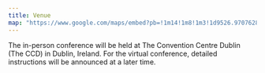 ```yaml
---
title: Venue
map: "https://www.google.com/maps/embed?pb=!1m14!1m8!1m3!1d9526.9707628466!2d-6.2395809!3d53.3478621!3m2!1i1024!2i768!4f13.1!3m3!1m2!1s0x0%3A0x25faa23c18a1e358!2sThe%20Convention%20Centre%20Dublin!5e0!3m2!1sen!2suk!4v1646755209137!5m2!1sen!2suk"
---
```


The in-person conference will be held at The Convention Centre Dublin (The CCD)
in Dublin, Ireland. For the virtual conference, detailed instructions will be
announced at a later time.
